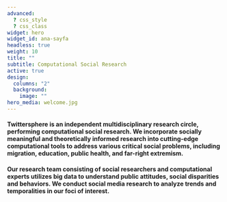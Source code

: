 ```yaml
---
advanced:
  ? css_style
  ? css_class
widget: hero
widget_id: ana-sayfa
headless: true
weight: 10
title: ""
subtitle: Computational Social Research
active: true
design:
  columns: "2"
  background:
    image: ""
hero_media: welcome.jpg
---
```

#### Twittersphere is an independent multidisciplinary research circle, performing computational social research. We incorporate socially meaningful and theoretically informed research into cutting-edge computational tools to address various critical social problems, including migration, education, public health, and far-right extremism.

#### Our research team consisting of social researchers and computational experts utilizes big data to understand public attitudes, social disparities and behaviors. We conduct social media research to analyze trends and temporalities in our foci of interest.